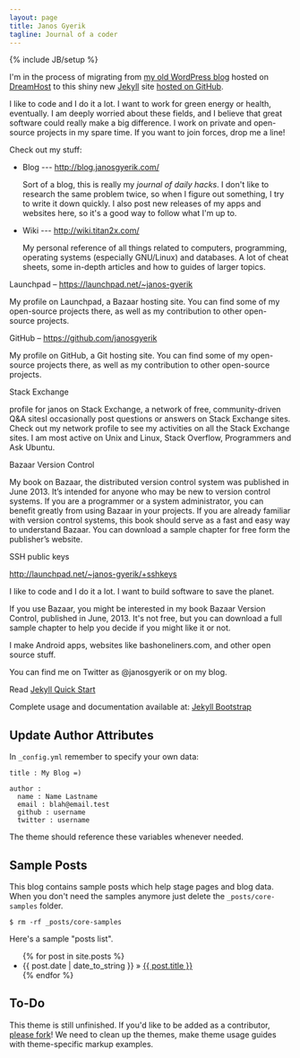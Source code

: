```yaml
---
layout: page
title: Janos Gyerik
tagline: Journal of a coder
---
```

{% include JB/setup %}

<div class="alert alert-block alert-warning">
I'm in the process of migrating from <a href="http://blog.janosgyerik.com/">my old WordPress blog</a> hosted on <a href="http://www.dreamhost.com/r.cgi?455568">DreamHost</a> to this shiny new <a href="http://jekyllbootstrap.com/">Jekyll</a> site <a href="http://github.com/janosgyerik/homepage">hosted on GitHub</a>.
</div>

I like to code and I do it a lot.
I want to work for green energy or health, eventually.
I am deeply worried about these fields,
and I believe that great software could really make a big difference.
I work on private and open-source projects in my spare time.
If you want to join forces, drop me a line!

Check out my stuff:

- Blog --- http://blog.janosgyerik.com/

  Sort of a blog,
  this is really my *journal of daily hacks*.
  I don't like to research the same problem twice,
  so when I figure out something,
  I try to write it down quickly.
  I also post new releases of my apps and websites here,
  so it's a good way to follow what I'm up to.

- Wiki --- http://wiki.titan2x.com/

  My personal reference of all things related to computers,
  programming, operating systems (especially GNU/Linux) and databases.
  A lot of cheat sheets,
  some in-depth articles and how to guides of larger topics.

Launchpad – https://launchpad.net/~janos-gyerik

My profile on Launchpad, a Bazaar hosting site. You can find some of my open-source projects there, as well as my contribution to other open-source projects.

GitHub – https://github.com/janosgyerik

My profile on GitHub, a Git hosting site. You can find some of my open-source projects there, as well as my contribution to other open-source projects.

Stack Exchange

profile for janos on Stack Exchange, a network of free, community-driven Q&A sitesI occasionally post questions or answers on Stack Exchange sites. Check out my network profile to see my activities on all the Stack Exchange sites. I am most active on Unix and Linux, Stack Overflow, Programmers and Ask Ubuntu.

Bazaar Version Control

My book on Bazaar, the distributed version control system was published in June 2013. It’s intended for anyone who may be new to version control systems. If you are a programmer or a system administrator, you can benefit greatly from using Bazaar in your projects. If you are already familiar with version control systems, this book should serve as a fast and easy way to understand Bazaar. You can download a sample chapter for free form the publisher’s website.

SSH public keys

http://launchpad.net/~janos-gyerik/+sshkeys

I like to code and I do it a lot. I want to build software to save the planet.

If you use Bazaar, you might be interested in my book Bazaar Version Control, published in June, 2013. It's not free, but you can download a full sample chapter to help you decide if you might like it or not.

I make Android apps, websites like bashoneliners.com, and other open source stuff.

You can find me on Twitter as @janosgyerik or on my blog.

Read [Jekyll Quick Start](http://jekyllbootstrap.com/usage/jekyll-quick-start.html)

Complete usage and documentation available at: [Jekyll Bootstrap](http://jekyllbootstrap.com)

## Update Author Attributes

In `_config.yml` remember to specify your own data:
    
    title : My Blog =)
    
    author :
      name : Name Lastname
      email : blah@email.test
      github : username
      twitter : username

The theme should reference these variables whenever needed.
    
## Sample Posts

This blog contains sample posts which help stage pages and blog data.
When you don't need the samples anymore just delete the `_posts/core-samples` folder.

    $ rm -rf _posts/core-samples

Here's a sample "posts list".

<ul class="posts">
  {% for post in site.posts %}
    <li><span>{{ post.date | date_to_string }}</span> &raquo; <a href="{{ BASE_PATH }}{{ post.url }}">{{ post.title }}</a></li>
  {% endfor %}
</ul>

## To-Do

This theme is still unfinished. If you'd like to be added as a contributor, [please fork](http://github.com/plusjade/jekyll-bootstrap)!
We need to clean up the themes, make theme usage guides with theme-specific markup examples.


